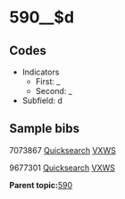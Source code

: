 # 590\_\_$d

## Codes

-   Indicators
    -   First: \_
    -   Second: \_
-   Subfield: d

## Sample bibs

7073867 [Quicksearch](https://search.library.yale.edu/catalog/7073867) [VXWS](http://prodorbis.library.yale.edu:7014/vxws/GetHoldingsService?bibId=7073867)

9677301 [Quicksearch](https://search.library.yale.edu/catalog/9677301) [VXWS](http://prodorbis.library.yale.edu:7014/vxws/GetHoldingsService?bibId=9677301)

**Parent topic:**[590](../../tags/590/590.md)

